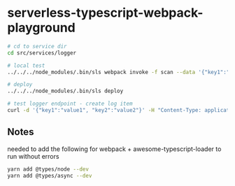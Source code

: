 # serverless-typescript-webpack-playground

```sh
# cd to service dir
cd src/services/logger

# local test
../../../node_modules/.bin/sls webpack invoke -f scan --data '{"key1":"value1", "key2":"value2"}'

# deploy
../../../node_modules/.bin/sls deploy

# test logger endpoint - create log item
curl -d '{"key1":"value1", "key2":"value2"}' -H "Content-Type: application/json" -X POST https://qkygujm7y8.execute-api.us-east-1.amazonaws.com/dev/logger
```

## Notes

needed to add the following for webpack + awesome-typescript-loader to run without errors

```sh
yarn add @types/node --dev
yarn add @types/async --dev
```